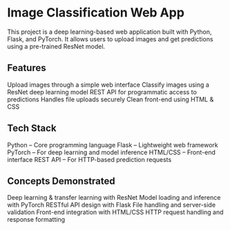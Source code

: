 # Image Classification Web App
This project is a deep learning-based web application built with Python, Flask, and PyTorch. It allows users to upload images and get predictions using a pre-trained ResNet model.

## Features
  Upload images through a simple web interface
  Classify images using a ResNet deep learning model
  REST API for programmatic access to predictions
  Handles file uploads securely
  Clean front-end using HTML & CSS
  
## Tech Stack
  Python – Core programming language
  Flask – Lightweight web framework
  PyTorch – For deep learning and model inference
  HTML/CSS – Front-end interface
  REST API – For HTTP-based prediction requests
  
## Concepts Demonstrated
  Deep learning & transfer learning with ResNet
  Model loading and inference with PyTorch
  RESTful API design with Flask
  File handling and server-side validation
  Front-end integration with HTML/CSS
  HTTP request handling and response formatting

